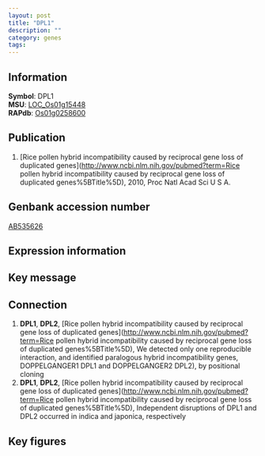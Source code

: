```yaml
---
layout: post
title: "DPL1"
description: ""
category: genes
tags: 
---
```


## Information
__Symbol__: DPL1  
__MSU__: [LOC_Os01g15448](http://rice.plantbiology.msu.edu/cgi-bin/ORF_infopage.cgi?orf=LOC_Os01g15448)  
__RAPdb__: [Os01g0258600](http://rapdb.dna.affrc.go.jp/viewer/gbrowse_details/irgsp1?name=Os01g0258600)  

## Publication
1. [Rice pollen hybrid incompatibility caused by reciprocal gene loss of duplicated genes](http://www.ncbi.nlm.nih.gov/pubmed?term=Rice pollen hybrid incompatibility caused by reciprocal gene loss of duplicated genes%5BTitle%5D), 2010, Proc Natl Acad Sci U S A.

## Genbank accession number
[AB535626](http://www.ncbi.nlm.nih.gov/nuccore/AB535626)  

## Expression information

## Key message

## Connection
1. __DPL1__, __DPL2__, [Rice pollen hybrid incompatibility caused by reciprocal gene loss of duplicated genes](http://www.ncbi.nlm.nih.gov/pubmed?term=Rice pollen hybrid incompatibility caused by reciprocal gene loss of duplicated genes%5BTitle%5D),  We detected only one reproducible interaction, and identified paralogous hybrid incompatibility genes, DOPPELGANGER1 DPL1 and DOPPELGANGER2 DPL2), by positional cloning
2. __DPL1__, __DPL2__, [Rice pollen hybrid incompatibility caused by reciprocal gene loss of duplicated genes](http://www.ncbi.nlm.nih.gov/pubmed?term=Rice pollen hybrid incompatibility caused by reciprocal gene loss of duplicated genes%5BTitle%5D),  Independent disruptions of DPL1 and DPL2 occurred in indica and japonica, respectively

## Key figures


